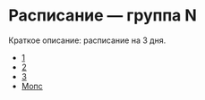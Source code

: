 # Расписание — группа N
Краткое описание: расписание на 3 дня.


- [1](timetable_1w.md)
- [2](timetable_2w.md)
- [3](timetable_3w.md)
- [Мопс](Мопс.jpg)



